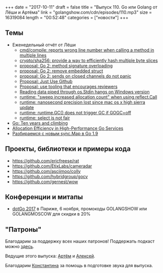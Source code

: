 +++
date = "2017-10-11"
draft = false
title = "Выпуск 110. Go или Golang от Лёши и Артёма"
link = "golangshow.com/cdn/episodes/110.mp3"
size = 16319084
length = "00:52:48"
categories = ["новости"]
+++

## Темы

* Еженедельный отчёт от Лёши
  * [cmd/compile: reports wrong line number when calling a method in multiple lines](https://github.com/golang/go/issues/22083)
  * [crypto/sha256: provide a way to efficiently hash multiple byte slices](https://github.com/golang/go/issues/21948)
  * [proposal: Go 2: method signature overloading](https://github.com/golang/go/issues/22051)
  * [proposal: Go 2: remove embedded struct](https://github.com/golang/go/issues/22013)
  * [proposal: Go 2: sends on closed channels do not panic](https://github.com/golang/go/issues/21985)
  * [Proposal: Just Use Github](https://github.com/golang/go/issues/21956)
  * [Proposal: use tooling that encourages reviewers](https://github.com/golang/go/issues/22120)
  * [Reading data piped through os.Stdin hangs on Windows version](https://github.com/golang/go/issues/22024)
  * [runtime: "sweep increased allocation count" when using reflect.Call](https://github.com/golang/go/issues/21717)
  * [runtime: nanosecond precision lost since mac os x high sierra update](https://github.com/golang/go/issues/22037)
  * [runtime: runtime.GC() does not trigger GC if GOGC=off](https://github.com/golang/go/issues/22023)
  * [runtime: select is not fair](https://github.com/golang/go/issues/21806)
* [Go: Ten years and climbing](https://commandcenter.blogspot.com.cy/2017/09/go-ten-years-and-climbing.html)
* [Allocation Efficiency in High-Performance Go Services](https://segment.com/blog/allocation-efficiency-in-high-performance-go-services)
* [Разбираемся с новым sync.Map в Go 1.9](https://habrahabr.ru/post/338718/)

## Проекты, библиотеки и примеры кода

* https://github.com/ericfreese/rat
* https://github.com/EtixLabs/cameradar
* https://github.com/asciimoo/colly
* https://github.com/hybridgroup/gocv
* https://github.com/gernest/wow

## Конференции и митапы

* [dotGo 2017](http://www.dotgo.eu) в Париже, 6 ноября, промокоды GOLANGSHOW или GOLANGMOSCOW для скидки в 20%

## "Патроны"

Благодарим за поддержку всех наших патронов!
Поддержать подкаст можно [здесь](https://www.patreon.com/golangshow).

Ведущие этого выпуска:
[Артём](https://twitter.com/miolini) и [Алексей](https://twitter.com/paaleksey).

Благодарим [Константина](https://github.com/KosToZyB) за помощь в подготовке звука для выпуска.
